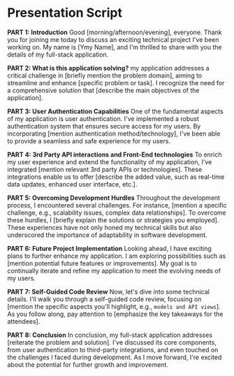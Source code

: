 # Presentation Script

**PART 1: Introduction**
Good [morning/afternoon/evening], everyone. Thank you for joining me today to discuss an exciting technical project I've been working on. My name is [Ymy Name], and I'm thrilled to share with you the details of my full-stack application.

**PART 2: What is this application solving?**
my application addresses a critical challenge in [briefly mention the problem domain], aiming to streamline and enhance [specific problem or task]. I recognize the need for a comprehensive solution that [describe the main objectives of the application].

**PART 3: User Authentication Capabilities**
One of the fundamental aspects of my application is user authentication. I've implemented a robust authentication system that ensures secure access for my users. By incorporating [mention authentication method/technology], I've been able to provide a seamless and safe experience for my users.

**PART 4: 3rd Party API interactions and Front-End technologies**
To enrich my user experience and extend the functionality of my application, I've integrated [mention relevant 3rd party APIs or technologies]. These integrations enable us to offer [describe the added value, such as real-time data updates, enhanced user interface, etc.].

**PART 5: Overcoming Development Hurdles**
Throughout the development process, I encountered several challenges. For instance, [mention a specific challenge, e.g., scalability issues, complex data relationships]. To overcome these hurdles, I [briefly explain the solutions or strategies you employed]. These experiences have not only honed my technical skills but also underscored the importance of adaptability in software development.

**PART 6: Future Project Implementation**
Looking ahead, I have exciting plans to further enhance my application. I am exploring possibilities such as [mention potential future features or improvements]. My goal is to continually iterate and refine my application to meet the evolving needs of my users.

**PART 7: Self-Guided Code Review**
Now, let's dive into some technical details. I'll walk you through a self-guided code review, focusing on [mention the specific aspects you'll highlight, e.g., `models and API views`]. As you follow along, pay attention to [emphasize the key takeaways for the attendees].

**PART 8: Conclusion**
In conclusion, my full-stack application addresses [reiterate the problem and solution]. I've discussed its core components, from user authentication to third-party integrations, and even touched on the challenges I faced during development. As I move forward, I're excited about the potential for further growth and improvement.
